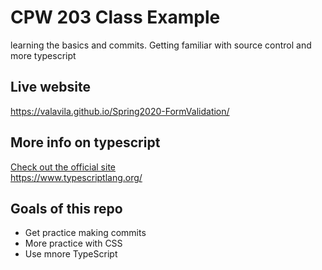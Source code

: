 # CPW 203 Class Example
learning the basics and commits.
Getting familiar with source control and more typescript 

## Live website
https://valavila.github.io/Spring2020-FormValidation/

## More info on typescript

[Check out the official site](https://www.typescriptlang.org/)  
https://www.typescriptlang.org/

## Goals of this repo 
- Get practice making commits
- More practice with CSS
- Use mnore TypeScript

